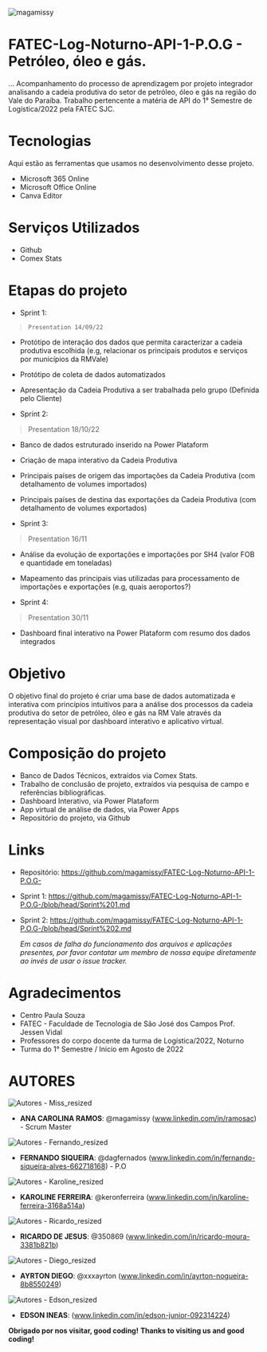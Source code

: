![magamissy](https://user-images.githubusercontent.com/114114602/191888834-f3e327b0-4347-4f2c-9741-d9069acc6cf0.png)
 
# FATEC-Log-Noturno-API-1-P.O.G - Petróleo, óleo e gás.
 
... Acompanhamento do processo de aprendizagem por projeto integrador analisando a cadeia produtiva do setor de petróleo, óleo e gás na região do Vale do Paraíba. Trabalho pertencente a matéria de API do 1° Semestre de Logística/2022 pela FATEC SJC.
 
 
# Tecnologias 
Aqui estão as ferramentas que usamos no desenvolvimento desse projeto.
 
* Microsoft 365 Online
* Microsoft Office Online
* Canva Editor
 
 
# Serviços Utilizados 
* Github
* Comex Stats
 
  
# Etapas do projeto 
* Sprint 1:
>     Presentation 14/09/22
* Protótipo de interação dos dados que permita caracterizar a cadeia produtiva escolhida (e.g, relacionar os principais produtos e serviços por municípios da RMVale)
* Protótipo de coleta de dados automatizados
* Apresentação da Cadeia Produtiva a ser trabalhada pelo grupo (Definida pelo Cliente)

* Sprint 2:
>    Presentation 18/10/22
*	Banco de dados estruturado inserido na Power Plataform
* Criação de mapa interativo da Cadeia Produtiva
* Principais países de origem das importações da Cadeia Produtiva (com detalhamento de volumes importados)
* Principais países de destina das exportações da Cadeia Produtiva (com detalhamento de volumes exportados)

* Sprint 3:
>    Presentation 16/11
* Análise da evolução de exportações e importações por SH4 (valor FOB e quantidade em toneladas)
* Mapeamento das principais vias utilizadas para processamento de importações e exportações (e.g, quais aeroportos?)


* Sprint 4:
>    Presentation 30/11
* Dashboard final interativo na Power Plataform com resumo dos dados integrados





 
# Objetivo
 
O objetivo final do projeto é criar uma base de dados automatizada e interativa com princípios intuitivos para a análise dos processos da cadeia produtiva do setor de petróleo, óleo e gás na RM Vale através da representação visual por dashboard interativo e aplicativo virtual.
 
 
# Composição do projeto
 
  - Banco de Dados Técnicos, extraídos via Comex Stats.
  - Trabalho de conclusão de projeto, extraídos via pesquisa de campo e referências bibliográficas.
  -  Dashboard Interativo, via Power Plataform
  -  App virtual de análise de dados, via Power Apps
  -  Repositório do projeto, via Github
 
 
# Links  
  - Repositório: https://github.com/magamissy/FATEC-Log-Noturno-API-1-P.O.G- 
  - Sprint 1: https://github.com/magamissy/FATEC-Log-Noturno-API-1-P.O.G-/blob/head/Sprint%201.md
  - Sprint 2: https://github.com/magamissy/FATEC-Log-Noturno-API-1-P.O.G-/blob/head/Sprint%202.md
  
    _Em casos de falha do funcionamento dos arquivos e aplicações presentes, por favor contatar
 um membro de nossa equipe diretamente ao invés de usar o issue tracker._
 
 
# Agradecimentos
* Centro Paula Souza
* FATEC - Faculdade de Tecnologia de São José dos Campos Prof. Jessen Vidal
* Professores do corpo docente da turma de Logística/2022, Noturno
* Turma do 1° Semestre / Inicio em Agosto de 2022
 
 
# AUTORES
 
 ![Autores - Miss_resized](https://user-images.githubusercontent.com/114114602/200706315-f4500d80-6bf9-43af-8e0b-bcbb3524d501.jpg)
* **ANA CAROLINA RAMOS**: @magamissy (www.linkedin.com/in/ramosac) - Scrum Master

![Autores - Fernando_resized](https://user-images.githubusercontent.com/114114602/200706309-5a6e120d-581c-4be9-8e5b-4a1b569df055.jpg)
*  **FERNANDO SIQUEIRA**:  @dagfernados (www.linkedin.com/in/fernando-siqueira-alves-662718168) - P.O

![Autores - Karoline_resized](https://user-images.githubusercontent.com/114114602/200706317-bd09de22-dbf1-4842-b161-a5669d382ece.jpg)
*  **KAROLINE FERREIRA**: @keronferreira (www.linkedin.com/in/karoline-ferreira-3168a514a)

![Autores - Ricardo_resized](https://user-images.githubusercontent.com/114114602/200706319-b231ccb8-ea60-4813-8cf4-a08893b1fb10.jpg)
*  **RICARDO DE JESUS**: @350869 (www.linkedin.com/in/ricardo-moura-3381b821b)

![Autores - Diego_resized](https://user-images.githubusercontent.com/114114602/200706314-3c6f38ce-d05f-49d0-93e9-67d264224de4.jpg)
*  **AYRTON DIEGO**: @xxxayrton (www.linkedin.com/in/ayrton-nogueira-8b8550249)

![Autores - Edson_resized](https://user-images.githubusercontent.com/114114602/200706316-7a5629ed-185c-4c8c-af36-23f3562e3eca.jpg)
*  **EDSON INEAS**: (www.linkedin.com/in/edson-junior-092314224)
 

**Obrigado por nos visitar, good coding!**
**Thanks to visiting us and good coding!**
